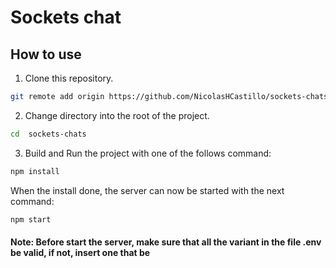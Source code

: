 # Sockets chat

## How to use

1. Clone this repository.

```bash
git remote add origin https://github.com/NicolasHCastillo/sockets-chats.git
```

2. Change directory into the root of the project.

```bash
cd  sockets-chats
```

3. Build and Run the project with one of the follows command:
```bash
npm install
```
When the install done, the server can now be started with the next command: 
```bash
npm start
```
#### Note: Before start the server, make sure that all the variant in the file .env be valid, if not, insert one that be 
